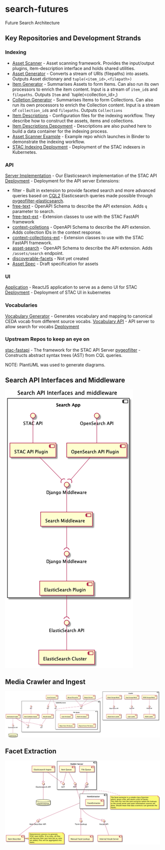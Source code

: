 # search-futures
Future Search Architecture

## Key Repositories and Development Strands

### Indexing

- [Asset Scanner](https://github.com/cedadev/asset-scanner) - Asset scanning framework. Provides the input/output plugins, item-description interface and holds shared utilities.
- [Asset Generator](https://github.com/cedadev/asset-generator) - Converts a stream of URIs (filepaths) into assets. Outputs Asset dictionary and `tuple(<item_id>,<filepath>)`
- [Item Generator](https://github.com/cedadev/item-generator) - Summarises Assets to form Items. Can also run its own processors to enrich the item content.  Input is a stream of `item_id`s and `filepaths`. Outputs `Item` and `tuple(<collection_id>,<filepath>)
- [Colletion Generator](https://github.com/cedadev/collection-generator) - Summarises Items to form Collections. Can also run its own processors to enrich the Collection content. Input is a stream of `collection_id`s and `filepaths`. Outputs `Collections`
- [Item Descriptions](https://github.com/cedadev/item-descriptions) - Configuration files for the indexing workflow. They describe how to construct the assets, items and collections. 
- [Item Descriptions Depoyment](https://breezy.badc.rl.ac.uk/stac/stac-item-descriptions) - Descriptions are also pushed here to build a data container for the indexing process.
- [Asset Scanner Example](https://github.com/cedadev/asset-scanner-example) - Example repo which launches in Binder to demonstrate the indexing workflow.
- [STAC Indexing Deployment](https://breezy.badc.rl.ac.uk/stac/stac-indexer-deploy) -  Deployment of the STAC indexers in Kubernetes.

### API

[Server Implementation](https://github.com/cedadev/stac-fastapi-elasticsearch) - Our Elasticsearch implementation of the STAC API
[Deployment](https://breezy.badc.rl.ac.uk/stac/stac-fastapi-elasticsearch-deploy) - Deployment for the API server
Extensions:
- filter - Built in extension to provide faceted search and more advanced queries based on [CQL2](https://portal.ogc.org/files/96288#filter-queryables) 
  Elasticsearch queries made possible through [pygeofilter-elasticsearch](https://github.com/cedadev/pygeofilter-elasticsearch).
- [free-text](https://github.com/cedadev/stac-freetext-search) - OpenAPI Schema to describe the API extension. Adds `q` parameter to search.
- [free-text-ext](https://github.com/cedadev/stac-free-text-ext) - Extension classes to use with the STAC FastAPI framework
- [context-colletions](https://github.com/cedadev/stac-context-collections) - OpenAPI Schema to describe the API extension. Adds collection IDs in the context response.  
- [context-collections-ext](https://github.com/cedadev/stac-context-collection-ext) -  Extension classes to use with the STAC FastAPI framework.
- [asset-search](https://github.com/cedadev/stac-asset-search) -  OpenAPI Schema to describe the API extension. Adds `/assets/search` endpoint.
- [discoverable-facets]() -  Not yet created
- [Asset Spec](https://github.com/cedadev/stac-asset-spec) - Draft specification for assets

### UI
[Application](https://github.com/cedadev/stac-ui) - ReactJS application to serve as a demo UI for STAC
[Deployment](https://breezy.badc.rl.ac.uk/stac/stac-ui-deploy) -  Deployment of STAC UI in kubernetes

### Vocabularies
[Vocabulary Generator](https://github.com/cedadev/stac-vocab) -  Generates vocabulary and mapping to canonical CEDA vocab from different source vocabs.
[Vocabulary API](https://github.com/cedadev/stac-vocab-api) - API server to allow search for vocabs
[Deployment]()

### Upstream Repos to keep an eye on
[stac-fastapi](https://github.com/stac-utils/stac-fastapi) - The framework for the STAC API Server
[pygeofilter](https://github.com/geopython/pygeofilter) -  Constructs abstract syntax trees (AST) from CQL queries. 



NOTE: PlantUML was used to generate diagrams.

## Search API Interfaces and Middleware
![Search API](out/uml/search/Search%20API%20Interfaces%20and%20middleware.png)

## Media Crawler and Ingest
![Search API](out/uml/crawler/Media%20Crawler%20and%20Ingest.png)

## Facet Extraction
![Facet Extraction](out/uml/facet_extraction/facet_extraction.png)
